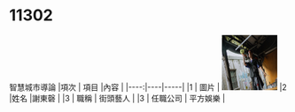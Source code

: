 # 11302
智慧城市導論
|項次 | 項目 |內容 |
|----:|----|-----|
|1 | 圖片 | <img src="S__21782542.jpg" width="100" Height="100" />
|2 |姓名 |謝東磬 |
|3 | 職稱 | 街頭藝人 |
|3 | 任職公司 | 平方娛樂 |
